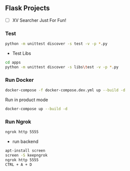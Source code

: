 ## Flask Projects

- [ ] XV Searcher
  Just For Fun!
  

### Test
```bash
python -m unittest discover -s test -v -p *.py
```

- Test Libs
```bash
cd apps
python -m unittest discover -s libs\test -v -p *.py
```

### Run Docker
```bash
docker-compose -f docker-compose.dev.yml up --build -d
```

Run in product mode
```bash
docker-compose up --build -d
```

### Run Ngrok
```bash
ngrok http 5555
```
- run backend
```bash
apt-install screen
screen -S keepngrok
ngrok http 5555
CTRL + A + D
```